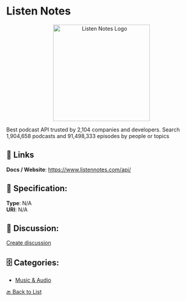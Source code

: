 # Listen Notes
<p align="center">
    <img width="256" src="https://raw.githubusercontent.com/apis-list/apis-list/main/apis/listen-notes/logo_256x256.png" alt="Listen Notes Logo"/>
</p>

Best podcast API trusted by 2,104 companies and developers. Search 1,904,658 podcasts and 91,498,333 episodes by people or topics

##  🔗 Links
**Docs / Website**: https://www.listennotes.com/api/

## 🧬 Specification:
**Type**: N/A  
**URI**: N/A

## 💬 Discussion:
[Create discussion](https://github.com/apis-list/apis-list/discussions/new)

## 🗄️ Categories:
- [Music & Audio](https://github.com/apis-list/apis-list#music--audio)




[🔙 Back to List](https://github.com/apis-list/apis-list)
